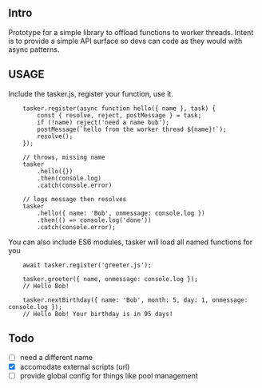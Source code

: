 ## Intro
Prototype for a simple library to offload functions to worker threads. 
Intent is to provide a simple API surface so devs can code as they would with async patterns.

## USAGE
Include the tasker.js, register your function, use it.

```
    tasker.register(async function hello({ name }, task) {
        const { resolve, reject, postMessage } = task;
        if (!name) reject('need a name bub');
        postMessage(`hello from the worker thread ${name}!`);
        resolve();
    });

    // throws, missing name
    tasker
        .hello({})
        .then(console.log)
        .catch(console.error)

    // logs message then resolves
    tasker
        .hello({ name: 'Bob', onmessage: console.log })
        .then(() => console.log('done'))
        .catch(console.error);
```
You can also include ES6 modules, tasker will load all named functions for you
```
    await tasker.register('greeter.js');

    tasker.greeter({ name, onmessage: console.log });
    // Hello Bob!

    tasker.nextBirthday({ name: 'Bob', month: 5, day: 1, onmessage: console.log });
    // Hello Bob! Your birthday is in 95 days!
```

## Todo 
- [ ] need a different name
- [x] accomodate external scripts (url)
- [ ] provide global config for things like pool management